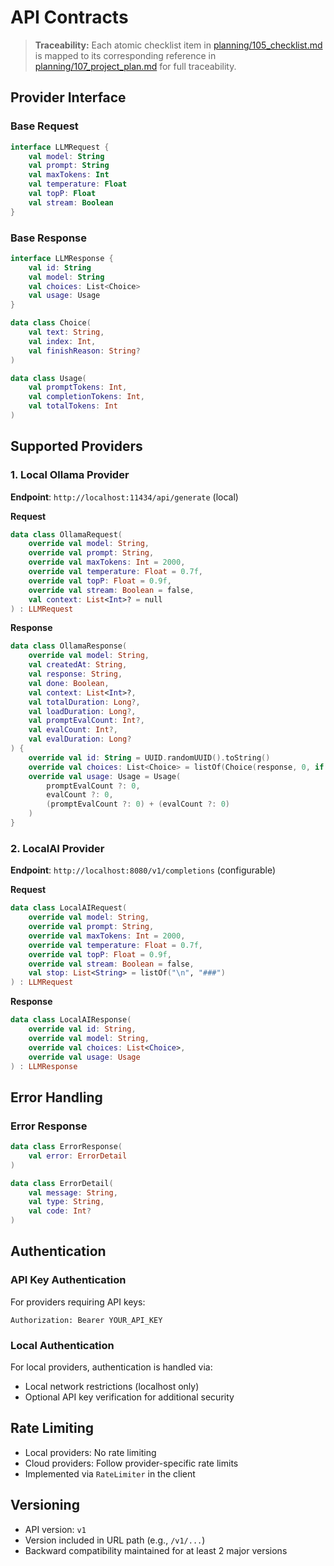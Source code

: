 # API Contracts

> **Traceability:** Each atomic checklist item in [planning/105_checklist.md](planning/105_checklist.md) is mapped to its corresponding reference in [planning/107_project_plan.md](planning/107_project_plan.md) for full traceability.

## Provider Interface

### Base Request
```kotlin
interface LLMRequest {
    val model: String
    val prompt: String
    val maxTokens: Int
    val temperature: Float
    val topP: Float
    val stream: Boolean
}
```

### Base Response
```kotlin
interface LLMResponse {
    val id: String
    val model: String
    val choices: List<Choice>
    val usage: Usage
}

data class Choice(
    val text: String,
    val index: Int,
    val finishReason: String?
)

data class Usage(
    val promptTokens: Int,
    val completionTokens: Int,
    val totalTokens: Int
)
```

## Supported Providers

### 1. Local Ollama Provider
**Endpoint**: `http://localhost:11434/api/generate` (local)

**Request**
```kotlin
data class OllamaRequest(
    override val model: String,
    override val prompt: String,
    override val maxTokens: Int = 2000,
    override val temperature: Float = 0.7f,
    override val topP: Float = 0.9f,
    override val stream: Boolean = false,
    val context: List<Int>? = null
) : LLMRequest
```

**Response**
```kotlin
data class OllamaResponse(
    override val model: String,
    val createdAt: String,
    val response: String,
    val done: Boolean,
    val context: List<Int>?,
    val totalDuration: Long?,
    val loadDuration: Long?,
    val promptEvalCount: Int?,
    val evalCount: Int?,
    val evalDuration: Long?
) {
    override val id: String = UUID.randomUUID().toString()
    override val choices: List<Choice> = listOf(Choice(response, 0, if (done) "stop" else null))
    override val usage: Usage = Usage(
        promptEvalCount ?: 0,
        evalCount ?: 0,
        (promptEvalCount ?: 0) + (evalCount ?: 0)
    )
}
```

### 2. LocalAI Provider
**Endpoint**: `http://localhost:8080/v1/completions` (configurable)

**Request**
```kotlin
data class LocalAIRequest(
    override val model: String,
    override val prompt: String,
    override val maxTokens: Int = 2000,
    override val temperature: Float = 0.7f,
    override val topP: Float = 0.9f,
    override val stream: Boolean = false,
    val stop: List<String> = listOf("\n", "###")
) : LLMRequest
```

**Response**
```kotlin
data class LocalAIResponse(
    override val id: String,
    override val model: String,
    override val choices: List<Choice>,
    override val usage: Usage
) : LLMResponse
```

## Error Handling

### Error Response
```kotlin
data class ErrorResponse(
    val error: ErrorDetail
)

data class ErrorDetail(
    val message: String,
    val type: String,
    val code: Int?
)
```

## Authentication

### API Key Authentication
For providers requiring API keys:
```http
Authorization: Bearer YOUR_API_KEY
```

### Local Authentication
For local providers, authentication is handled via:
- Local network restrictions (localhost only)
- Optional API key verification for additional security

## Rate Limiting
- Local providers: No rate limiting
- Cloud providers: Follow provider-specific rate limits
- Implemented via `RateLimiter` in the client

## Versioning
- API version: `v1`
- Version included in URL path (e.g., `/v1/...`)
- Backward compatibility maintained for at least 2 major versions
